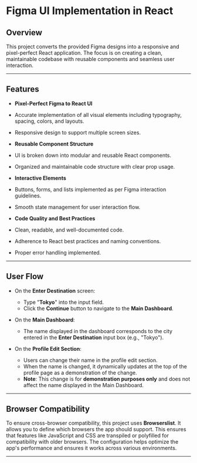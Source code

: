# Figma UI Implementation in React

## Overview
This project converts the provided Figma designs into a responsive and pixel-perfect React application. The focus is on creating a clean, maintainable codebase with reusable components and seamless user interaction.

---

## Features
-  **Pixel-Perfect Figma to React UI**  
  - Accurate implementation of all visual elements including typography, spacing, colors, and layouts.
  - Responsive design to support multiple screen sizes.

-  **Reusable Component Structure**  
  - UI is broken down into modular and reusable React components.
  - Organized and maintainable code structure with clear prop usage.

-  **Interactive Elements**  
  - Buttons, forms, and lists implemented as per Figma interaction guidelines.
  - Smooth state management for user interaction flow.

-  **Code Quality and Best Practices**  
  - Clean, readable, and well-documented code.
  - Adherence to React best practices and naming conventions.
  - Proper error handling implemented.

---

## User Flow
- On the **Enter Destination** screen:
  - Type "**Tokyo**" into the input field.
  - Click the **Continue** button to navigate to the **Main Dashboard**.
  
- On the **Main Dashboard**:
  - The name displayed in the dashboard corresponds to the city entered in the **Enter Destination** input box (e.g., "Tokyo").
  
- On the **Profile Edit Section**:
  - Users can change their name in the profile edit section.
  - When the name is changed, it dynamically updates at the top of the profile page as a demonstration of the change.
  - **Note**: This change is for **demonstration purposes only** and does not affect the name displayed in the Main Dashboard.

---

## Browser Compatibility

To ensure cross-browser compatibility, this project uses **Browserslist**. It allows you to define which browsers the app should support. This ensures that features like JavaScript and CSS are transpiled or polyfilled for compatibility with older browsers. The configuration helps optimize the app's performance and ensures it works across various environments.

---
